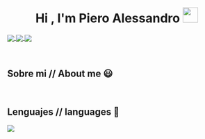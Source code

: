 <h1 align="center"><b>Hi , I'm Piero Alessandro </b><img src="https://media.giphy.com/media/hvRJCLFzcasrR4ia7z/giphy.gif" width="35"></h1>

<p align="left">
  <a href="https://www.instagram.com/pancitxx/" target="blank">
    <img align="center" src="https://img.shields.io/badge/Instagram-E4405F?style=for-the-badge&logo=instagram&logoColor=white"/>
  </a>
  <a href="https://discordapp.com/users/1210356564154781696" target="blank">
    <img align="center" src="https://img.shields.io/badge/Discord-7289DA?style=for-the-badge&logo=discord&logoColor=white"/>
  </a>
  <a href="payanacc.123@gmail.com" target="blank">
    <img align="center" src="https://img.shields.io/badge/Gmail-D14836?style=for-the-badge&logo=gmail&logoColor=white"/>
  </a>
</p>                                                                             
<br>
<h2>Sobre mi // About me 😃</h2>

<br>

<h2>Lenguajes // languages 📍</h2>
<p align="left">
  <a href="https://skillicons.dev">
    <img src="https://skillicons.dev/icons?i=html,js,cpp" />
  </a>
</p>
